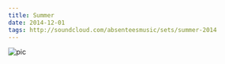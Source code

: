 ```yaml
---
title: Summer
date: 2014-12-01
tags: http://soundcloud.com/absenteesmusic/sets/summer-2014
---
```


![pic](https://i1.sndcdn.com/artworks-000127206571-fldmt9-t500x500.jpg)

